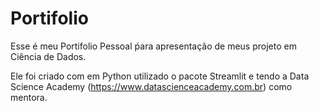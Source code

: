 # Portifolio

Esse é meu Portifolio Pessoal ṕara apresentação de meus projeto em Ciência de Dados.

Ele foi criado com em Python utilizado o pacote Streamlit e tendo a Data Science Academy (https://www.datascienceacademy.com.br) como mentora.
